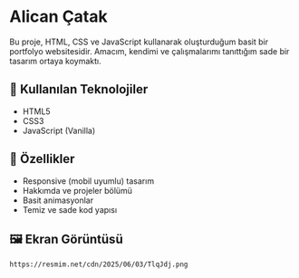 # Alican Çatak 
 
Bu proje, HTML, CSS ve JavaScript kullanarak oluşturduğum basit bir portfolyo websitesidir. Amacım, kendimi ve çalışmalarımı tanıttığım sade bir tasarım ortaya koymaktı.

## 🔧 Kullanılan Teknolojiler

- HTML5
- CSS3
- JavaScript (Vanilla)

## 🎯 Özellikler

- Responsive (mobil uyumlu) tasarım
- Hakkımda ve projeler bölümü
- Basit animasyonlar
- Temiz ve sade kod yapısı

## 🖼️ Ekran Görüntüsü

`https://resmim.net/cdn/2025/06/03/TlqJdj.png`




